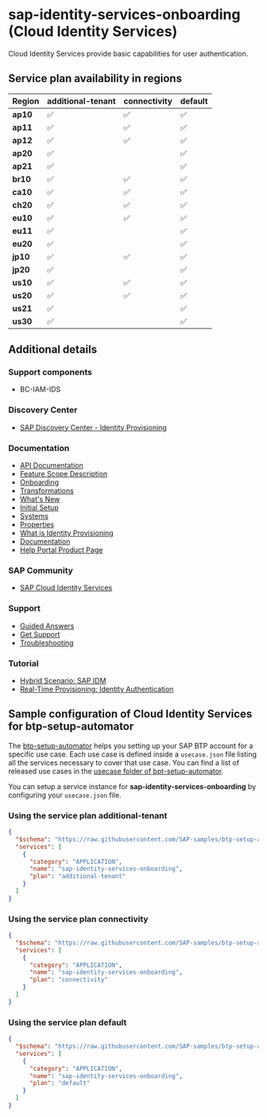 # sap-identity-services-onboarding (Cloud Identity Services)

Cloud Identity Services provide basic capabilities for user authentication.

## Service plan availability in regions

| Region | additional-tenant | connectivity | default |
|--------|-------------------|--------------|---------|
|  **ap10** | ✅ | ✅ | ✅ |
|  **ap11** | ✅ | ✅ | ✅ |
|  **ap12** | ✅ | ✅ | ✅ |
|  **ap20** | ✅ | | ✅ |
|  **ap21** | ✅ | | ✅ |
|  **br10** | ✅ | ✅ | ✅ |
|  **ca10** | ✅ | ✅ | ✅ |
|  **ch20** | ✅ | ✅ | ✅ |
|  **eu10** | ✅ | ✅ | ✅ |
|  **eu11** | ✅ | | ✅ |
|  **eu20** | ✅ | | ✅ |
|  **jp10** | ✅ | ✅ | ✅ |
|  **jp20** | ✅ | | ✅ |
|  **us10** | ✅ | ✅ | ✅ |
|  **us20** | ✅ | ✅ | ✅ |
|  **us21** | ✅ | | ✅ |
|  **us30** | ✅ | | ✅ |

## Additional details

### Support components

- BC-IAM-IDS

### Discovery Center

- [SAP Discovery Center - Identity Provisioning](https://discovery-center.cloud.sap/serviceCatalog/identity-provisioning)

### Documentation

- [API Documentation](https://api.sap.com/api/IPS_Proxy/resource)
- [Feature Scope Description](https://help.sap.com/http.svc/rc/a64e4891b68a40db95ef9785446e174a/Cloud/en-US/FSD_for_IPS.pdf)
- [Onboarding](https://help.sap.com/docs/BTP/f48e822d6d484fa5ade7dda78b64d9f5/431ba4e8b9704848aec3aea97fcbfd8b.html)
- [Transformations](https://help.sap.com/docs/BTP/f48e822d6d484fa5ade7dda78b64d9f5/81f5204a5829429781d9ecc8b171f287.html)
- [What's New](https://help.sap.com/docs/BTP/f48e822d6d484fa5ade7dda78b64d9f5/b2cddb90224d4330a0fbf74573adc395.html)
- [Initial Setup](https://help.sap.com/docs/BTP/f48e822d6d484fa5ade7dda78b64d9f5/bd214dcbdd824834b34045c13f1508e2.html)
- [Systems](https://help.sap.com/docs/BTP/f48e822d6d484fa5ade7dda78b64d9f5/e59ae54bc2074f699be8768403eee46a.html)
- [Properties](https://help.sap.com/docs/BTP/f48e822d6d484fa5ade7dda78b64d9f5/e92c1aa0bb634ec1a35f353f0a4588ec.html)
- [What is Identity Provisioning](https://help.sap.com/docs/BTP/f48e822d6d484fa5ade7dda78b64d9f5/f2b2df8a273642a1bf801e99ecc4a043.html)
- [Documentation](https://help.sap.com/docs/IDENTITY_AUTHENTICATION)
- [Help Portal Product Page](https://help.sap.com/docs/IDENTITY_PROVISIONING)

### SAP Community

- [SAP Cloud Identity Services](https://community.sap.com/topics/cloud-identity-services)

### Support

- [Guided Answers](https://ga.support.sap.com/dtp/viewer/#/tree/2065/actions/26547:29111:29114:27412)
- [Get Support](https://help.sap.com/docs/BTP/f48e822d6d484fa5ade7dda78b64d9f5/50c693d6062843ef90c09e435eb424f2.html)
- [Troubleshooting](https://help.sap.com/docs/BTP/f48e822d6d484fa5ade7dda78b64d9f5/c6aa07e59c8343aab6ca995b551d114b.html)

### Tutorial

- [Hybrid Scenario: SAP IDM](https://help.sap.com/docs/BTP/f48e822d6d484fa5ade7dda78b64d9f5/6fa419a1901a464ea7dd214bcf476468.html)
- [Real-Time Provisioning: Identity Authentication](https://help.sap.com/docs/BTP/f48e822d6d484fa5ade7dda78b64d9f5/70afd909734842b08ff8f1be5b01bc2a.html)

## Sample configuration of **Cloud Identity Services** for btp-setup-automator

The [btp-setup-automator](https://github.com/SAP-samples/btp-setup-automator) helps you setting up your SAP BTP account for a specific use case. Each use case is defined inside a `usecase.json` file listing all the services necessary to cover that use case. You can find a list of released use cases in the [usecase folder of bpt-setup-automator](https://github.com/SAP-samples/btp-setup-automator/tree/main/usecases).

You can setup a service instance for **sap-identity-services-onboarding** by configuring your `usecase.json` file.

### Using the service plan **additional-tenant**

```json
{
  "$schema": "https://raw.githubusercontent.com/SAP-samples/btp-setup-automator/main/libs/btpsa-usecase.json",
  "services": [
    {
      "category": "APPLICATION",
      "name": "sap-identity-services-onboarding",
      "plan": "additional-tenant"
    }
  ]
}
```

### Using the service plan **connectivity**

```json
{
  "$schema": "https://raw.githubusercontent.com/SAP-samples/btp-setup-automator/main/libs/btpsa-usecase.json",
  "services": [
    {
      "category": "APPLICATION",
      "name": "sap-identity-services-onboarding",
      "plan": "connectivity"
    }
  ]
}
```

### Using the service plan **default**

```json
{
  "$schema": "https://raw.githubusercontent.com/SAP-samples/btp-setup-automator/main/libs/btpsa-usecase.json",
  "services": [
    {
      "category": "APPLICATION",
      "name": "sap-identity-services-onboarding",
      "plan": "default"
    }
  ]
}
```
